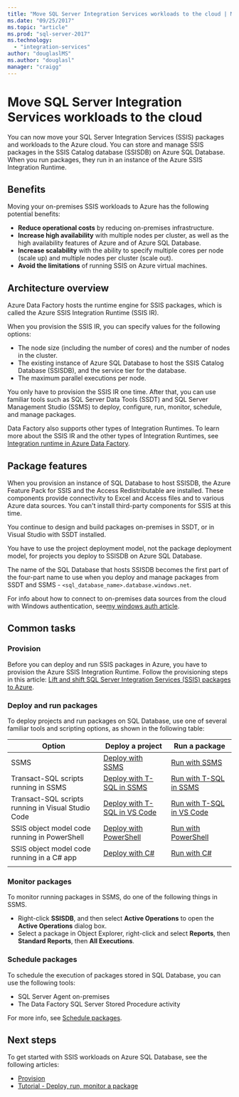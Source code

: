 ```yaml
---
title: "Move SQL Server Integration Services workloads to the cloud | Microsoft Docs"
ms.date: "09/25/2017"
ms.topic: "article"
ms.prod: "sql-server-2017"
ms.technology: 
  - "integration-services"
author: "douglaslMS"
ms.author: "douglasl"
manager: "craigg"
---
```

# Move SQL Server Integration Services workloads to the cloud
You can now move your SQL Server Integration Services (SSIS) packages and workloads to the Azure cloud. You can store and manage SSIS packages in the SSIS Catalog database (SSISDB) on Azure SQL Database. When you run packages, they run in an instance of the Azure SSIS Integration Runtime.

## Benefits
Moving your on-premises SSIS workloads to Azure has the following potential benefits:
-   **Reduce operational costs** by reducing on-premises infrastructure.
-   **Increase high availability** with multiple nodes per cluster, as well as the high availability features of Azure and of Azure SQL Database.
-   **Increase scalability** with the ability to specify multiple cores per node (scale up) and multiple nodes per cluster (scale out).
-   **Avoid the limitations** of running SSIS on Azure virtual machines.

## Architecture overview
Azure Data Factory hosts the runtime engine for SSIS packages, which is called the Azure SSIS Integration Runtime (SSIS IR). 

When you provision the SSIS IR, you can specify values for the following options:
-   The node size (including the number of cores) and the number of nodes in the cluster.
-   The existing instance of Azure SQL Database to host the SSIS Catalog Database (SSISDB), and the service tier for the database.
-   The maximum parallel executions per node.

You only have to provision the SSIS IR one time. After that, you can use familiar tools such as SQL Server Data Tools (SSDT) and SQL Server Management Studio (SSMS) to deploy, configure, run, monitor, schedule, and manage packages.

Data Factory also supports other types of Integration Runtimes. To learn more about the SSIS IR and the other types of Integration Runtimes, see [Integration runtime in Azure Data Factory](/azure/data-factory/concepts-integration-runtime.md).

## Package features
When you provision an instance of SQL Database to host SSISDB, the Azure Feature Pack for SSIS and the Access Redistributable are installed. These components provide connectivity to Excel and Access files and to various Azure data sources. You can't install third-party components for SSIS at this time.

You continue to design and build packages on-premises in SSDT, or in Visual Studio with SSDT installed.

You have to use the project deployment model, not the package deployment model, for projects you deploy to SSISDB on Azure SQL Database.

The name of the SQL Database that hosts SSISDB becomes the first part of the four-part name to use when you deploy and manage packages from SSDT and SSMS - `<sql_database_name>.database.windows.net`.

For info about how to connect to on-premises data sources from the cloud with Windows authentication, see[my windows auth article](ssis-azure-connect-with-windows-auth.md).

## Common tasks

### Provision
Before you can deploy and run SSIS packages in Azure, you have to provision the Azure SSIS Integration Runtime. Follow the provisioning steps in this article: [Lift and shift SQL Server Integration Services (SSIS) packages to Azure](/azure/data-factory/quickstart-lift-shift-ssis-packages-powershell.md).

### Deploy and run packages
To deploy projects and run packages on SQL Database, use one of several familiar tools and scripting options, as shown in the following table:


|Option  |Deploy a project  |Run a package |
|---------|---------|---------|
|SSMS     | [Deploy with SSMS](ssis-everest-quickstart-deploy-ssms.md)         | [Run with SSMS](ssis-everest-quickstart-run-ssms.md)        |
|Transact-SQL scripts running in SSMS     | [Deploy with T-SQL in SSMS](ssis-everest-quickstart-deploy-tsql-ssms.md)        | [Run with T-SQL in SSMS](ssis-everest-quickstart-run-tsql-ssms.md)        |
|Transact-SQL scripts running in Visual Studio Code     | [Deploy with T-SQL in VS Code](ssis-everest-quickstart-deploy-tsql-vscode.md)        | [Run with T-SQL in VS Code](ssis-everest-quickstart-run-tsql-vscode.md)        |
|SSIS object model code running in PowerShell     | [Deploy with PowerShell](ssis-everest-quickstart-deploy-powershell.md)        | [Run with PowerShell](ssis-everest-quickstart-deploy-powershell.md)        |
|SSIS object model code running in a C# app     | [Deploy with C#](ssis-everest-quickstart-deploy-dotnet.md)       | [Run with C#](ssis-everest-quickstart-run-dotnet.md)        |
| | |

### Monitor packages
To monitor running packages in SSMS, do one of the following things in SSMS.
-   Right-click **SSISDB**, and then select **Active Operations** to open the **Active Operations** dialog box.
-   Select a package in Object Explorer, right-click and select **Reports**, then **Standard Reports**, then **All Executions**.

### Schedule packages
To schedule the execution of packages stored in SQL Database, you can use the following tools:
-   SQL Server Agent on-premises
-   The Data Factory SQL Server Stored Procedure activity

For more info, see [Schedule packages](ssis-everest-howto-schedule-package.md).

## Next steps
To get started with SSIS workloads on Azure SQL Database, see the following articles:
-   [Provision](ssis-everest-quickstart-provision.md)
-   [Tutorial - Deploy, run, monitor a package](ssis-everest-tutorial-deploy-run-monitor.md)
